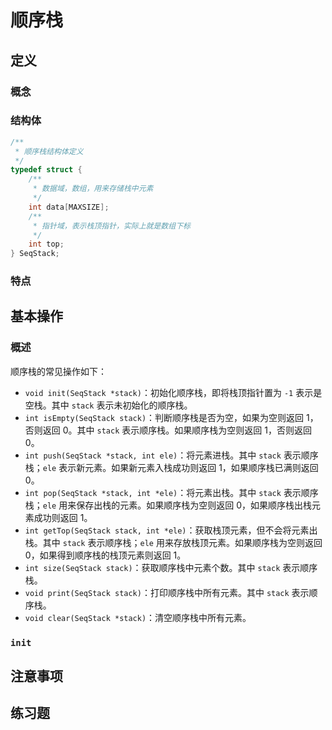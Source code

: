 # 顺序栈

## 定义

### 概念



### 结构体

```c
/**
 * 顺序栈结构体定义
 */
typedef struct {
    /**
     * 数据域，数组，用来存储栈中元素
     */
    int data[MAXSIZE];
    /**
     * 指针域，表示栈顶指针，实际上就是数组下标
     */
    int top;
} SeqStack;
```





### 特点



## 基本操作

### 概述

顺序栈的常见操作如下：

- `void init(SeqStack *stack)`：初始化顺序栈，即将栈顶指针置为 `-1` 表示是空栈。其中 `stack` 表示未初始化的顺序栈。
- `int isEmpty(SeqStack stack)`：判断顺序栈是否为空，如果为空则返回 1，否则返回 0。其中 `stack` 表示顺序栈。如果顺序栈为空则返回 1，否则返回 0。
- `int push(SeqStack *stack, int ele)`：将元素进栈。其中 `stack` 表示顺序栈；`ele` 表示新元素。如果新元素入栈成功则返回 1，如果顺序栈已满则返回 0。
- `int pop(SeqStack *stack, int *ele)`：将元素出栈。其中 `stack` 表示顺序栈；`ele` 用来保存出栈的元素。如果顺序栈为空则返回 0，如果顺序栈出栈元素成功则返回 1。
- `int getTop(SeqStack stack, int *ele)`：获取栈顶元素，但不会将元素出栈。其中 `stack` 表示顺序栈；`ele` 用来存放栈顶元素。如果顺序栈为空则返回 0，如果得到顺序栈的栈顶元素则返回 1。
- `int size(SeqStack stack)`：获取顺序栈中元素个数。其中 `stack` 表示顺序栈。
- `void print(SeqStack stack)`：打印顺序栈中所有元素。其中 `stack` 表示顺序栈。
- `void clear(SeqStack *stack)`：清空顺序栈中所有元素。



### `init`



## 注意事项



## 练习题